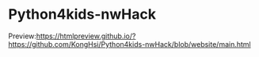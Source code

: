 # Python4kids-nwHack

Preview:https://htmlpreview.github.io/?https://github.com/KongHsi/Python4kids-nwHack/blob/website/main.html
